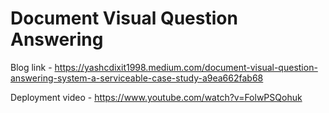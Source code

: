 # Document Visual Question Answering

Blog link - https://yashcdixit1998.medium.com/document-visual-question-answering-system-a-serviceable-case-study-a9ea662fab68

Deployment video - https://www.youtube.com/watch?v=FolwPSQohuk

